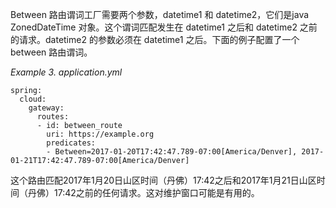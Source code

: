Between 路由谓词工厂需要两个参数，datetime1 和 datetime2，它们是java  ZonedDateTime 对象。这个谓词匹配发生在 datetime1 之后和 datetime2 之前的请求。datetime2 的参数必须在 datetime1 之后。下面的例子配置了一个 between 路由谓词。

_Example 3. application.yml_



```plain
spring:
  cloud:
    gateway:
      routes:
      - id: between_route
        uri: https://example.org
        predicates:
        - Between=2017-01-20T17:42:47.789-07:00[America/Denver], 2017-01-21T17:42:47.789-07:00[America/Denver]
```



这个路由匹配2017年1月20日山区时间（丹佛）17:42之后和2017年1月21日山区时间（丹佛）17:42之前的任何请求。这对维护窗口可能是有用的。

